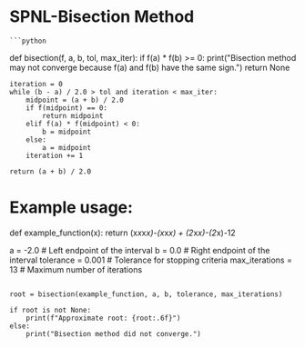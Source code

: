 # SPNL-Bisection Method
    ```python
   def bisection(f, a, b, tol, max_iter):
    if f(a) * f(b) >= 0:
        print("Bisection method may not converge because f(a) and f(b) have the same sign.")
        return None

    iteration = 0
    while (b - a) / 2.0 > tol and iteration < max_iter:
        midpoint = (a + b) / 2.0
        if f(midpoint) == 0:
            return midpoint
        elif f(a) * f(midpoint) < 0:
            b = midpoint
        else:
            a = midpoint
        iteration += 1

    return (a + b) / 2.0

# Example usage:
def example_function(x):
    return (x*x*x*x)-(x*x*x) + (2*x*x)-(2*x)-12

a = -2.0 # Left endpoint of the interval
b = 0.0  # Right endpoint of the interval
tolerance = 0.001 # Tolerance for stopping criteria
max_iterations = 13 # Maximum number of iterations
```

root = bisection(example_function, a, b, tolerance, max_iterations)

if root is not None:
    print(f"Approximate root: {root:.6f}")
else:
    print("Bisection method did not converge.")
